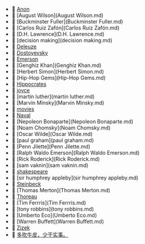 * 📄 [Anon](Anon.md)
* 📄 [August Wilson](August Wilson.md)
* 📄 [Buckminster Fuller](Buckminster Fuller.md)
* 📄 [Carlos Ruiz Zafón](Carlos Ruiz Zafón.md)
* 📄 [D.H. Lawrence](D.H. Lawrence.md)
* 📄 [decision making](decision making.md)
* 📄 [Deleuze](Deleuze.md)
* 📄 [Dostoyevsky](Dostoyevsky.md)
* 📄 [Emerson](Emerson.md)
* 📄 [Genghiz Khan](Genghiz Khan.md)
* 📄 [Herbert Simon](Herbert Simon.md)
* 📄 [Hip-Hop Gems](Hip-Hop Gems.md)
* 📄 [Hippocrates](Hippocrates.md)
* 📄 [joyce](joyce.md)
* 📄 [martin luther](martin luther.md)
* 📄 [Marvin Minsky](Marvin Minsky.md)
* 📄 [movies](movies.md)
* 📄 [Naval](Naval.md)
* 📄 [Nepoleon Bonaparte](Nepoleon Bonaparte.md)
* 📄 [Noam Chomsky](Noam Chomsky.md)
* 📄 [Oscar Wilde](Oscar Wilde.md)
* 📄 [paul graham](paul graham.md)
* 📄 [Penn Jilette](Penn Jilette.md)
* 📄 [Ralph Waldo Emerson](Ralph Waldo Emerson.md)
* 📄 [Rick Roderick](Rick Roderick.md)
* 📄 [sam vaknin](sam vaknin.md)
* 📄 [shakespeare](shakespeare.md)
* 📄 [sir humphrey appleby](sir humphrey appleby.md)
* 📄 [Steinbeck](Steinbeck.md)
* 📄 [Thomas Merton](Thomas Merton.md)
* 📄 [Thoreau](Thoreau.md)
* 📄 [Tim Ferrris](Tim Ferrris.md)
* 📄 [tony robbins](tony robbins.md)
* 📄 [Umberto Eco](Umberto Eco.md)
* 📄 [Warren Buffett](Warren Buffett.md)
* 📄 [Zizek](Zizek.md)
* 📄 [多吹牛皮，少干实事。](多吹牛皮，少干实事。.md)
